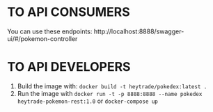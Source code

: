 # TO API CONSUMERS
You can use these endpoints: http://localhost:8888/swagger-ui/#/pokemon-controller


# TO API DEVELOPERS
1. Build the image with: `docker build -t heytrade/pokedex:latest .`
2. Run the image with `docker run -t -p 8888:8888 --name pokedex heytrade-pokemon-rest:1.0` or `docker-compose up`